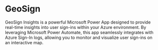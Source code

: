 # GeoSign
GeoSign Insights is a powerful Microsoft Power App designed to provide real-time insights into user sign-ins within your Azure environment. By leveraging Microsoft Power Automate, this app seamlessly integrates with Azure Sign-In logs, allowing you to monitor and visualize user sign-ins on an interactive map.

